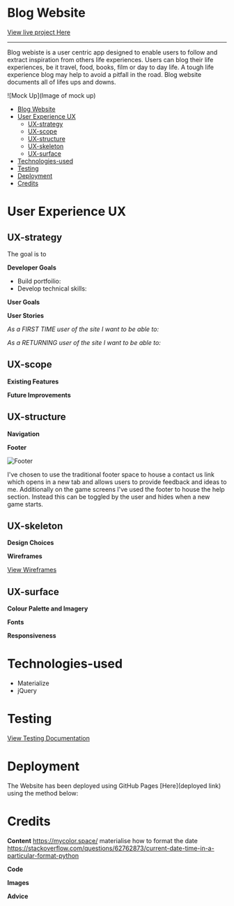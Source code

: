 # Blog Website
[View live project Here](https://life-in-blog-cd65fb4d61a0.herokuapp.com/)
***

Blog webiste is a user centric app designed to enable users to follow and extract inspiration from others life experiences. Users can blog their life experiences, be it travel, food, books, film or day to day life. A tough life experience blog may help to avoid a pitfall in the road. Blog website documents all of lifes ups and downs.  

![Mock Up](Image of mock up)

- [Blog Website](#blog-website)
- [User Experience UX](#user-experience-ux)
  - [UX-strategy](#ux-strategy)
  - [UX-scope](#ux-scope)
  - [UX-structure](#ux-structure)
  - [UX-skeleton](#ux-skeleton)
  - [UX-surface](#ux-surface)
- [Technologies-used](#technologies-used)
- [Testing](#testing)
- [Deployment](#deployment)
- [Credits](#credits)

# User Experience UX

## UX-strategy

The goal is to 

**Developer Goals**
- Build portfoilio: 
- Develop technical skills:



**User Goals**



**User Stories**

_As a FIRST TIME user of the site I want to be able to:_


_As a RETURNING user of the site I want to be able to:_


## UX-scope


**Existing Features**



**Future Improvements**


  
## UX-structure

**Navigation**



**Footer**

![Footer](assets/images/testing/footer-game.png)

I've chosen to use the traditional footer space to house a contact us link which opens in a new tab and allows users to provide feedback and ideas to me. Additionally on
the game screens I've used the footer to house the help section. Instead this can be toggled by the user and hides when a new game starts. 



## UX-skeleton

**Design Choices**



**Wireframes**

[View Wireframes](wireframes.md)

## UX-surface

**Colour Palette and Imagery**


**Fonts**



**Responsiveness**



# Technologies-used
- Materialize
- jQuery


# Testing 
[View Testing Documentation](testing.md)

# Deployment
The Website has been deployed using GitHub Pages [Here](deployed link) using the method below:



# Credits
**Content**
https://mycolor.space/
materialise 
how to format the date https://stackoverflow.com/questions/62762873/current-date-time-in-a-particular-format-python 


**Code**



**Images**



**Advice**


